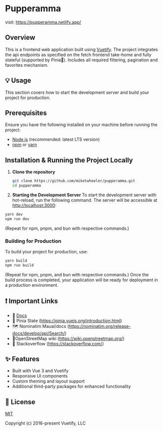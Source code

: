 
# Pupperamma
visit:  https://pupperamma.netlify.app/


## Overview
This is a frontend web application built using [Vuetify](w). The project integrates the api endpoints as specified on the fetch frontend take-home and fully stateful (supported by Pinia🍍). Includes all required filtering, pagination and favorites mechanism. 


## 💡 Usage
This section covers how to start the development server and build your project for production.


## Prerequisites
Ensure you have the following installed on your machine before running the project:
- [Node.js](w) (recommended: latest LTS version)
- [npm](w) or [yarn](w)


## Installation & Running the Project Locally
1. **Clone the repository**  
   ```sh
   git clone https://github.com/miketwheeler/pupperamma.git
   cd pupperamma
2. **Starting the Development Server**
To start the development server with hot-reload, run the following command. The server will be accessible at [http://localhost:3000](http://localhost:3000):

```bash
yarn dev
npm run dev
```
(Repeat for npm, pnpm, and bun with respective commands.)


### Building for Production
To build your project for production, use:

```bash
yarn build
npm run build
```
(Repeat for npm, pnpm, and bun with respective commands.)
Once the build process is completed, your application will be ready for deployment in a production environment.


## ❗️ Important Links
- 📄 [Docs](https://vuetifyjs.com/)
- 🍍 Pinia State (https://pinia.vuejs.org/introduction.html)
- 🗺️ Nominatim Maual/docs (https://nominatim.org/release-docs/develop/api/Search/)
- 📌OpenStreetMap wiki (https://wiki.openstreetmap.org/)
- 📄 Stackoverflow (https://stackoverflow.com/)

## ✨ Features
- Built with Vue 3 and Vuetify
- Responsive UI components
- Custom theming and layout support
- Additional third-party packages for enhanced functionality

## 📑 License
[MIT](http://opensource.org/licenses/MIT)

Copyright (c) 2016-present Vuetify, LLC
